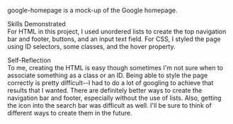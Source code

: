 google-homepage is a mock-up of the Google homepage.

Skills Demonstrated<br>
For HTML in this project, I used unordered lists to create the top navigation bar and footer, buttons, and an input text field. For CSS, I styled the page using ID selectors, some classes, and the hover property.

Self-Reflection<br>
To me, creating the HTML is easy though sometimes I'm not sure when to associate something as a class or an ID. Being able to style the page correctly is pretty difficult--I had to do a lot of googling to achieve that results that I wanted. There are definitely better ways to create the navigation bar and footer, especially without the use of lists. Also, getting the icon into the search bar was difficult as well. I'll be sure to think of different ways to create them in the future.